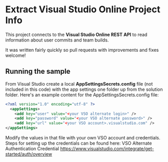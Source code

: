 # Extract Visual Studio Online Project Info
This project connects to the **Visual Studio Online REST API** to read information about user commits and team builds.

It was written fairly quickly so pull requests with improvements and fixes welcome!

## Running the sample
From Visual Studio create a local **AppSettingsSecrets.config** file (not included in this code) with the app settings one folder up from the solution folder. Here's an example content for the AppSettingsSecrets.config file:

```xml
<?xml version="1.0" encoding="utf-8" ?>
  <appSettings>
    <add key="user" value="<your VSO alternate login>" />
    <add key="password" value="<your VSO alternate password>" />
    <add key="url" value="<your VSO account>.visualstudio.com" />
</appSettings>
```

Modify the values in that file with your own VSO account and credentials. Steps for setting up the credentials can be found here:
VSO Alternate Authentication Credential 
https://www.visualstudio.com/integrate/get-started/auth/overview
